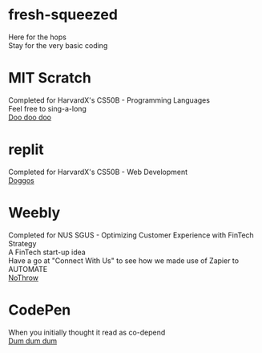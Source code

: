 # fresh-squeezed

Here for the hops<br>
Stay for the very basic coding

<h1>MIT Scratch</h1>

Completed for HarvardX's CS50B - Programming Languages<br>
Feel free to sing-a-long<br>
<a href="https://scratch.mit.edu/projects/471819632">Doo doo doo</a>

<h1>replit</h1>
Completed for HarvardX's CS50B - Web Development<br>
<a href="https://replit.com/@ML18/CS50xCourseWebsite">Doggos</a>

<h1>Weebly</h1>
Completed for NUS SGUS - Optimizing Customer Experience with FinTech Strategy<br>
A FinTech start-up idea<br>
Have a go at "Connect With Us" to see how we made use of Zapier to AUTOMATE<br>
<a href="https://sgusb3group2.weebly.com">NoThrow</a>

<h1>CodePen</h1>

When you initially thought it read as co-depend<br>
<a href="https://codepen.io/minahl">Dum dum dum</a>
